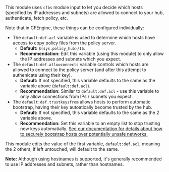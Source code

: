 This module uses `cfbs` module input to let you decide which hosts (specified by IP addresses and subnets) are allowed to connect to your hub, authenticate, fetch policy, etc.

Note that in CFEngine, these things can be configured individually:

* The `default:def.acl` variable is used to determine which hosts have access to copy policy files from the policy server.
  * **Default:** `$(sys.policy_hub)/16`.
  * **Recommendation:** Edit this variable (using this module) to only allow the IP addresses and subnets which you expect.
* The `default:def.allowconnects` variable controls which hosts are allowed to connect to the policy server (and after this attempt to authenicate using their key).
  * **Default:** If not specified, this variable defaults to the same as the variable above (`default:def.acl`).
  * **Recommendation:** Similar to `default:def.acl` - use this variable to only allow connections from IPs / subnets you expect.
* The `default:def.trustkeysfrom` allows hosts to perform automatic bootstrap, having their key autoatically become trusted by the hub.
  * **Default:** If not specified, this variable defaults to the same as the 2 variable above.
  * **Recommendation:** Set this variable to an empty list to stop trusting new keys automatially.
    [See our documentation for details about how to securely bootstrap hosts over potentially unsafe networks.](https://docs.cfengine.com/docs/master/getting-started-installation-secure-bootstrap.html)

This module edits the value of the first variable, `default:def.acl`, meaning the 2 others, if left untouched, will default to the same.

**Note:** Although using hostnames is supported, it's generally recommended to use IP addresses and subnets, rather than hostnames.
